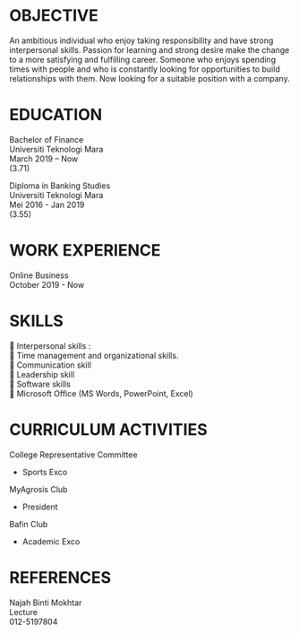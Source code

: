# OBJECTIVE  
An ambitious individual who enjoy taking responsibility and have strong interpersonal skills. Passion for learning and strong desire make the change to a more satisfying and fulfilling career. Someone who enjoys spending times with people and who is constantly looking for opportunities to build relationships with them. Now looking for a suitable position with a company.  

# EDUCATION  
Bachelor of Finance  
Universiti Teknologi Mara  
March 2019 – Now  
(3.71)  

Diploma in Banking Studies  
Universiti Teknologi Mara  
Mei 2016 - Jan 2019  
(3.55)  

# WORK EXPERIENCE  
Online Business  
October 2019 - Now  

# SKILLS  
 Interpersonal skills :  
 Time management and organizational skills.  
 Communication skill  
 Leadership skill  
 Software skills  
 Microsoft Office (MS Words, PowerPoint, Excel)  

# CURRICULUM ACTIVITIES  
College Representative Committee  
- Sports Exco  

MyAgrosis Club  
- President  

Bafin Club  
- Academic Exco  

# REFERENCES  
Najah Binti Mokhtar  
Lecture  
012-5197804  
